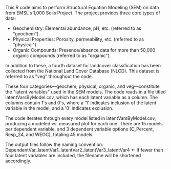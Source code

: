 This R code aims to perform Structural Equation Modeling (SEM) on data from EMSL's 1,000 Soils Project. The project provides three core types of data:

- Geochemistry: Elemental abundance, pH, etc. (referred to as "geochem").
- Physical Properties: Porosity, permeability, etc. (referred to as "physical").
- Organic Compounds: Presence/absence data for more than 50,000 organic compounds (referred to as "organic").

In addition to these, a fourth dataset for landcover classification has been collected from the National Land Cover Database (NLCD). This dataset is referred to as "veg" throughout the code.

These four categories—geochem, physical, organic, and veg—constitute the "latent variables" used in the SEM models. The code reads in a file titled latentVarsByModel.csv, which has each latent variable as a column. The columns contain 1's and 0's, where a '1' indicates inclusion of the latent variable in the model, and a '0' indicates exclusion.

The code iterates through every model listed in latentVarsByModel.csv, producing a modeled vs. measured plot for each one. There are 15 models per dependent variable, and 3 dependent variable options (C_Percent, Resp_24, and WEOC), totaling 45 models.

The output files follow the naming convention: DependentVar_latentVar1_latentVar2_latentVar3_latentVar4  <- If fewer than four latent variables are included, the filename will be shortened accordingly.

